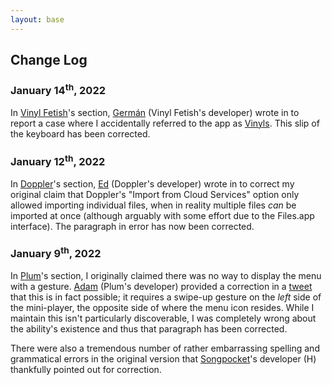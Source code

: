```yaml
---
layout: base
---
```


## Change Log

### January 14<sup>th</sup>, 2022

In [Vinyl Fetish](/article/fourth-annual-ios-music-player-showcase#vinyl-fetish)'s section, [Germán](https://twitter.com/VinylFetishApp) (Vinyl Fetish's developer) wrote in to report a case where I accidentally referred to the app as [Vinyls](/article/fourth-annual-ios-music-player-showcase#vinyls). This slip of the keyboard has been corrected.

### January 12<sup>th</sup>, 2022

In [Doppler](/article/fourth-annual-ios-music-player-showcase#doppler)'s section, [Ed](https://twitter.com/edwellbrook) (Doppler's developer) wrote in to correct my original claim that Doppler's "Import from Cloud Services" option only allowed importing individual files, when in reality multiple files *can* be imported at once (although arguably with some effort due to the Files.app interface). The paragraph in error has now been corrected.

### January 9<sup>th</sup>, 2022

In [Plum](/article/fourth-annual-ios-music-player-showcase#plum)'s section, I originally claimed there was no way to display the menu with a gesture. [Adam](https://twitter.com/adwienc) (Plum's developer) provided a correction in a [tweet](https://twitter.com/adwienc/status/1480167465992835076) that this is in fact possible; it requires a swipe-up gesture on the *left* side of the mini-player, the opposite side of where the menu icon resides. While I maintain this isn't particularly discoverable, I was completely wrong about the ability's existence and thus that paragraph has been corrected.

There were also a tremendous number of rather embarrassing spelling and grammatical errors in the original version that [Songpocket](https://songpocket.app)'s developer (H) thankfully pointed out for correction.